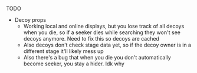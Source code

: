 TODO
<!-- * Fix props to only display as LOD 0 -->
<!-- * Enable prop collisions for other players -->
<!-- * Tagging can only be done by throwing your cap at a prop? -->
* Decoy props
  * Working local and online displays, but you lose track of all decoys when you die, so if a seeker dies while searching they won't see decoys anymore. Need to fix this so decoys are cached
  * Also decoys don't check stage data yet, so if the decoy owner is in a different stage it'll likely mess up
  * Also there's a bug that when you die you don't automatically become seeker, you stay a hider. Idk why